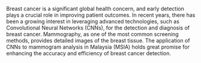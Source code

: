 Breast cancer is a significant global health concern, and early detection plays a crucial role in improving patient outcomes. In recent years, there has been a growing interest in leveraging advanced technologies, such as Convolutional Neural Networks (CNNs), for the detection and diagnosis of breast cancer. Mammography, as one of the most common screening methods, provides detailed images of the breast tissue. The application of CNNs to mammogram analysis in Malaysia (MSIA) holds great promise for enhancing the accuracy and efficiency of breast cancer detection.
